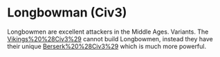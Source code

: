 # Longbowman (Civ3)

Longbowmen are excellent attackers in the Middle Ages.
Variants.
The [Vikings%20%28Civ3%29](Vikings) cannot build Longbowmen, instead they have their unique [Berserk%20%28Civ3%29](Beserker) which is much more powerful.